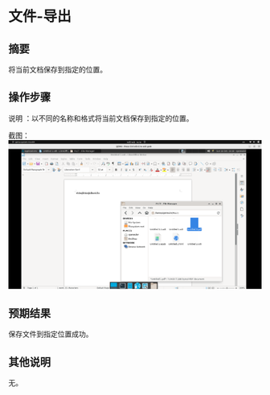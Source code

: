 # 文件-导出

## 摘要

将当前文档保存到指定的位置。

## 操作步骤

说明 ：以不同的名称和格式将当前文档保存到指定的位置。

截图：![image](./img/z11.png)

## 预期结果

保存文件到指定位置成功。

## 其他说明

无。

